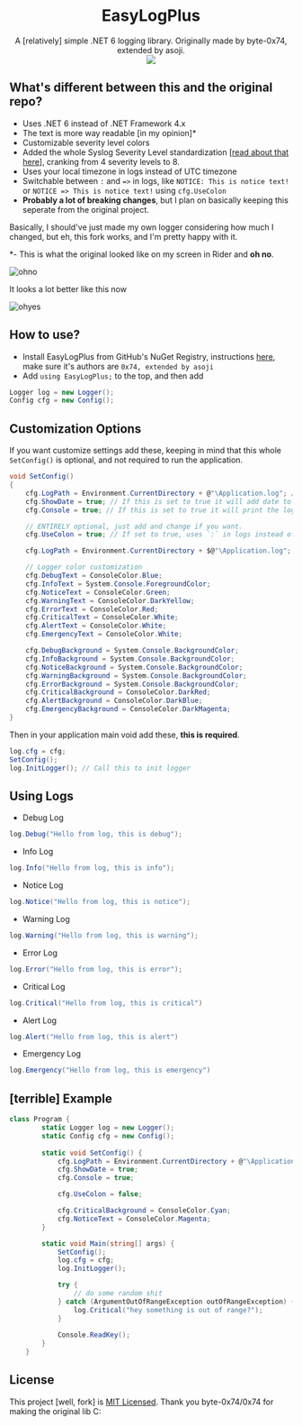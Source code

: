 <h1 align="center">
  EasyLogPlus
</h1>
<p align="center">
  A [relatively] simple .NET 6 logging library. Originally made by byte-0x74, extended by asoji.
  <br>
  <img src="https://user-images.githubusercontent.com/99072163/186907762-6b24191b-86a0-40c7-acf3-ed2286aed5b8.png">
</p>

## What's different between this and the original repo?
- Uses .NET 6 instead of .NET Framework 4.x
- The text is more way readable [in my opinion]*
- Customizable severity level colors
- Added the whole Syslog Severity Level standardization [[read about that here](https://en.wikipedia.org/wiki/Syslog#Severity_level)], cranking from 4 severity levels to 8.
- Uses your local timezone in logs instead of UTC timezone
- Switchable between `:` and `=>` in logs, like `NOTICE: This is notice text!` or `NOTICE => This is notice text!` using `cfg.UseColon`
- **Probably a lot of breaking changes**, but I plan on basically keeping this seperate from the original project.

Basically, I should've just made my own logger considering how much I changed, but eh, this fork works, and I'm pretty happy with it. 

*- This is what the original looked like on my screen in Rider and **oh no**.

![ohno](https://user-images.githubusercontent.com/99072163/186800223-deffa9b9-eea4-40bc-a148-5d3262abf8de.png)

It looks a lot better like this now

![ohyes](https://user-images.githubusercontent.com/99072163/186800405-88117e0d-6ce8-4504-97cd-b477f15cfd78.png)

## How to use?
- Install EasyLogPlus from GitHub's NuGet Registry, instructions [here](https://docs.github.com/en/packages/working-with-a-github-packages-registry/working-with-the-nuget-registry#installing-a-package), make sure it's authors are `0x74, extended by asoji`
- Add `using EasyLogPlus;` to the top, and then add
```cs
Logger log = new Logger();
Config cfg = new Config();
```


## Customization Options
If you want customize settings add these, keeping in mind that this whole `SetConfig()` is optional, and not required to run the application.
```cs
void SetConfig()
{
    cfg.LogPath = Environment.CurrentDirectory + @"\Application.log"; // Set path where you want log to be saved
    cfg.ShowDate = true; // If this is set to true it will add date to the log
    cfg.Console = true; // If this is set to true it will print the log to Console too

    // ENTIRELY optional, just add and change if you want.
    cfg.UseColon = true; // If set to true, uses `:` in logs instead of `=>`

    cfg.LogPath = Environment.CurrentDirectory + $@"\Application.log"; // Sets where your Log saves and under what name

    // Logger color customization
    cfg.DebugText = ConsoleColor.Blue;
    cfg.InfoText = System.Console.ForegroundColor;
    cfg.NoticeText = ConsoleColor.Green;
    cfg.WarningText = ConsoleColor.DarkYellow;
    cfg.ErrorText = ConsoleColor.Red;
    cfg.CriticalText = ConsoleColor.White;
    cfg.AlertText = ConsoleColor.White;
    cfg.EmergencyText = ConsoleColor.White;

    cfg.DebugBackground = System.Console.BackgroundColor;
    cfg.InfoBackground = System.Console.BackgroundColor;
    cfg.NoticeBackground = System.Console.BackgroundColor;
    cfg.WarningBackground = System.Console.BackgroundColor;
    cfg.ErrorBackground = System.Console.BackgroundColor;
    cfg.CriticalBackground = ConsoleColor.DarkRed;
    cfg.AlertBackground = ConsoleColor.DarkBlue;
    cfg.EmergencyBackground = ConsoleColor.DarkMagenta;
}
```
Then in your application main void add these, **this is required**.
```cs
log.cfg = cfg;
SetConfig();
log.InitLogger(); // Call this to init logger
```

## Using Logs
- Debug Log
```cs
log.Debug("Hello from log, this is debug");
```

- Info Log
```cs
log.Info("Hello from log, this is info");
```

- Notice Log
```cs
log.Notice("Hello from log, this is notice");
```

- Warning Log
```cs
log.Warning("Hello from log, this is warning");
```

- Error Log
```cs
log.Error("Hello from log, this is error");
```

- Critical Log
```cs
log.Critical("Hello from log, this is critical")
```

- Alert Log
```cs
log.Alert("Hello from log, this is alert")
```

- Emergency Log
```cs
log.Emergency("Hello from log, this is emergency")
```

## [terrible] Example

```cs
class Program {
        static Logger log = new Logger();
        static Config cfg = new Config();
        
        static void SetConfig() {
            cfg.LogPath = Environment.CurrentDirectory + @"\Application.log";
            cfg.ShowDate = true;
            cfg.Console = true;

            cfg.UseColon = false;

            cfg.CriticalBackground = ConsoleColor.Cyan;
            cfg.NoticeText = ConsoleColor.Magenta;
        }

        static void Main(string[] args) {
            SetConfig();
            log.cfg = cfg;
            log.InitLogger();

            try {
                // do some random shit
            } catch (ArgumentOutOfRangeException outOfRangeException) {
                log.Critical("hey something is out of range?");
            }
            
            Console.ReadKey();
        }
    }
```

## License

This project [well, fork] is [MIT Licensed](LICENSE). Thank you byte-0x74/0x74 for making the original lib C:
